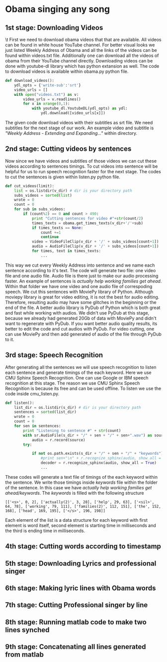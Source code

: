 # Obama singing any song
## 1st stage: Downloading Videos
\t First we need to download obama videos that that are available. All videos can be found in white house YouTube channel. For better visual looks we just listed Weekly Address of Obama and all the links of the videos can be found within videos.txt file. Additionally one can download all the videos of obama from their YouTube channel directly. Downloading videos can be done with youtube-dl library which has python extansion as well. The code to download videos is available within obama.py python file.
``` python
def download_videos():
    ydl_opts = {'write-sub':'srt'}
    video_urls = []
    with open("videos.txt") as v:
        video_urls = v.readlines()
        for x in xrange(0,1):
            with youtube_dl.YoutubeDL(ydl_opts) as ydl:
                ydl.download([video_urls[x]])
```
The given code download videos with their subtitles as srt file. We need subtitles for the next stage of our work. An example video and subtitle is *"Weekly Address - Extending and Expanding..."* within directory. 
## 2nd stage: Cutting videos by sentences
Now since we have videos and subtitles of those videos we can cut these videos according to sentences timings. To cut videos into sentence will be helpful for us to run speech recognition faster for the next stage. The codes to cut the sentences is given within listen.py python file.
``` python
def cut_videos(limit):
    list = os.listdir(v_dir) # dir is your directory path
    subs_videos = sorted(list)
    wrote = 0
    count = 0
    for sub in subs_videos:
        if (count%2) == 0 and count > 490:
            print "Cutting sentences for video #"+str(count/2)
            times_texts = obama.get_times_texts(v_dir+'/'+sub)
            if times_texts == None:
                count +=1
                continue
            video = VideoFileClip(v_dir + '/' + subs_videos[count+1])
            audio = AudioFileClip(v_dir + '/' + subs_videos[count+1])
            for times, text in times_texts:
                ...
```
This way we cut every Weekly Address into sentence and we name each sentence according to it's text. The code will generate two file: one video file and one audio file. Audio file is there just to make our audio processing faster. An example of sentences is *actually help working families get ahead*. Within that folder we have one video and one audio file of correspoding speech. We cut this sentences with MoviePy library of Python. Although moviepy library is great for video editing, it is not the best for audio editing. Therefore, resulting audio may have some glitches in the beginning or the end of the file. A better audio library is PyDub of Python which is both great and fast while working with audios. We didn't use PyDub at this stage, because we already had generated 20Gb of data with MoviePy and didn't want to regenerate with PyDub. If you want better audio quality results, its better to edit the code and cut audios with PyDub. For video cutting, one can use MoviePy and then add generated of audio of the file through PyDub to it.
## 3rd stage: Speech Recognition
After generating all the sentences we will use speech recognition to listen each sentence and generate timings of the each keyword. Here we use CMU Sphinx Speech Recognition. One can use Google or IBM speech recognition at this stage. The reason we use CMU Sphinx Speech Recognition is because its free and can be used offline. To listen we use the code inside cmu_listen.py.
``` python
def listen():
	list_dir = os.listdir(s_dir) # dir is your directory path
	sentences = sorted(list_dir)
	wrote = 0
	count = 0
	for sen in sentences:
		print "Listening to sentence #" + str(count)
		with sr.AudioFile(s_dir + "/" + sen + "/" + sen+".wav") as source:
			audio = r.record(source)
		try:

			if not os.path.exists(s_dir + "/" + sen + "/" + "keywords"):
				#print sen+"\n" + r.recognize_sphinx(audio, show_all = False)
				decoder = r.recognize_sphinx(audio, show_all = True)
                ...
```
These codes will generate a text file of timings of the each keyword within the sentence. We write those timings inside *keywords* file within the folder of the sentence. In this case we have *actually help working families get ahead/keywords*. The *keywords* is filled with the following structure
```
[['<s>', 0, 2], ['actually(2)', 3, 28], ['help', 29, 63], ['<sil>', 64, 78], ['working', 79, 111], ['families(2)', 112, 151], ['the', 152, 168], ['head', 169, 195], ['</s>', 196, 198]]
```
Each element of the list is a data structure for each keyword with first element is word itself, second element is starting time in milliseconds and the third is ending time in milliseconds. 
## 4th stage: Cutting words according to timestamp
## 5th stage: Downloading Lyrics and professional singer
## 6th stage: Making lyric lines with Obama words
## 7th stage: Cutting Professional singer by line
## 8th stage: Running matlab code to make two lines synched
## 9th stage: Concatenating all lines generated from matlab
